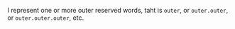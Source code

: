 I represent one or more outer reserved words, taht is `outer`, or `outer.outer`, or `outer.outer.outer`, etc.